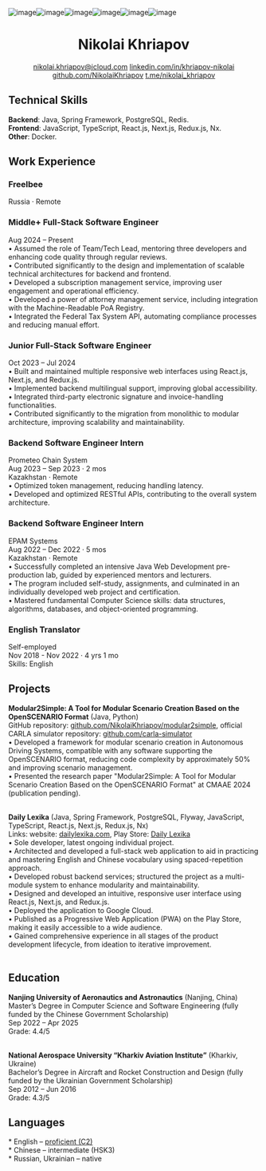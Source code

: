![image](https://github.com/user-attachments/assets/15e112fc-d2bf-46f3-b22f-adb9fd29b386)![image](https://github.com/user-attachments/assets/e1e510b3-a763-42b0-884a-c1ebd186809e)![image](https://github.com/user-attachments/assets/44cb4aa9-73f0-4a13-b396-18fc1da7964c)![image](https://github.com/user-attachments/assets/5ebda17a-1652-4d80-b3c4-4c4a9692ccd1)![image](https://github.com/user-attachments/assets/4badf639-56a4-4344-bdd6-86150453c623)![image](https://github.com/user-attachments/assets/881c20a7-028c-4d9c-92f9-c0a89d3fea29)<h1 align='center'>Nikolai Khriapov</h2>

<p align='center'>
  <a href="mailto:nikolai.khriapov@icloud.com">nikolai.khriapov@icloud.com</a>
  <a href="https://www.linkedin.com/in/khriapov-nikolai">linkedin.com/in/khriapov-nikolai</a>
  <a href="https://github.com/NikolaiKhriapov">github.com/NikolaiKhriapov</a>
  <a href="https://t.me/nikolai_khriapov">t.me/nikolai_khriapov</a>
</p>

<h2>Technical Skills</h2>
<b>Backend</b>: Java, Spring Framework, PostgreSQL, Redis.<br/>
<b>Frontend</b>: JavaScript, TypeScript, React.js, Next.js, Redux.js, Nx.<br/>
<b>Other</b>: Docker.<br/>

<h2>Work Experience</h2>
<h3>Freelbee</h3>
Russia · Remote<br/>
<h3>Middle+ Full-Stack Software Engineer</h3>
Aug 2024 – Present<br/>
•	Assumed the role of Team/Tech Lead, mentoring three developers and enhancing code quality through regular reviews.<br/>
•	Contributed significantly to the design and implementation of scalable technical architectures for backend and frontend.<br/>
•	Developed a subscription management service, improving user engagement and operational efficiency.<br/>
•	Developed a power of attorney management service, including integration with the Machine-Readable PoA Registry.<br/>
•	Integrated the Federal Tax System API, automating compliance processes and reducing manual effort.<br/>
<h3>Junior Full-Stack Software Engineer</h3>
Oct 2023 – Jul 2024<br/>
•	Built and maintained multiple responsive web interfaces using React.js, Next.js, and Redux.js.<br/>
•	Implemented backend multilingual support, improving global accessibility.<br/>
•	Integrated third-party electronic signature and invoice-handling functionalities.<br/>
•	Contributed significantly to the migration from monolithic to modular architecture, improving scalability and maintainability.<br/>

<h3>Backend Software Engineer Intern</h3>
Prometeo Chain System<br/>
Aug 2023 – Sep 2023 · 2 mos<br/>
Kazakhstan · Remote<br/>
•	Optimized token management, reducing handling latency.<br/>
•	Developed and optimized RESTful APIs, contributing to the overall system architecture.<br/>

<h3>Backend Software Engineer Intern</h3>
EPAM Systems<br/>
Aug 2022 – Dec 2022 · 5 mos<br/>
Kazakhstan · Remote<br/>
•	Successfully completed an intensive Java Web Development pre-production lab, guided by experienced mentors and lecturers.<br/>
•	The program included self-study, assignments, and culminated in an individually developed web project and certification.<br/>
•	Mastered fundamental Computer Science skills: data structures, algorithms, databases, and object-oriented programming.<br/>

<h3>English Translator</h3>
Self-employed<br/>
Nov 2018 - Nov 2022 · 4 yrs 1 mo<br/>
Skills: English<br/>

<h2>Projects</h2>
<b>Modular2Simple: A Tool for Modular Scenario Creation Based on the OpenSCENARIO Format</b> (Java, Python)<br/>
GitHub repository: <a href="https://github.com/NikolaiKhriapov/modular2simple">github.com/NikolaiKhriapov/modular2simple</a>, official CARLA simulator repository: <a href="https://github.com/carla-simulator">github.com/carla-simulator</a><br/>
•	Developed a framework for modular scenario creation in Autonomous Driving Systems, compatible with any software supporting the OpenSCENARIO format, reducing code complexity by approximately 50% and improving scenario management.<br/>
•	Presented the research paper "Modular2Simple: A Tool for Modular Scenario Creation Based on the OpenSCENARIO Format" at CMAAE 2024 (publication pending).<br/><br/>

<b>Daily Lexika</b> (Java, Spring Framework, PostgreSQL, Flyway, JavaScript, TypeScript, React.js, Next.js, Redux.js, Nx)<br/>
Links: website: <a href="https://dailylexika.com/">dailylexika.com</a>, Play Store: <a href="https://play.google.com/store/apps/details?id=com.dailylexika.twa">Daily Lexika</a><br/>
•	Sole developer, latest ongoing individual project.<br/>
•	Architected and developed a full-stack web application to aid in practicing and mastering English and Chinese vocabulary using spaced-repetition approach.<br/>
•	Developed robust backend services; structured the project as a multi-module system to enhance modularity and maintainability.<br/>
•	Designed and developed an intuitive, responsive user interface using React.js, Next.js, and Redux.js.<br/>
•	Deployed the application to Google Cloud.<br/>
•	Published as a Progressive Web Application (PWA) on the Play Store, making it easily accessible to a wide audience.<br/>
•	Gained comprehensive experience in all stages of the product development lifecycle, from ideation to iterative improvement.<br/><br/>

<h2>Education</h2>
<b>Nanjing University of Aeronautics and Astronautics</b> (Nanjing, China)<br/>
Master’s Degree in Computer Science and Software Engineering (fully funded by the Chinese Government Scholarship)<br/>
Sep 2022 – Apr 2025<br/>
Grade: 4.4/5<br/><br/>

<b>National Aerospace University “Kharkiv Aviation Institute”</b> (Kharkiv, Ukraine)<br/>
Bachelor’s Degree in Aircraft and Rocket Construction and Design (fully funded by the Ukrainian Government Scholarship)<br/>
Sep 2012 – Jun 2016<br/>
Grade: 4.3/5

<h2>Languages</h2>
*   English – <a href='https://www.efset.org/cert/8Aomkp'>proficient (C2)</a><br/>
*   Chinese – intermediate (HSK3)<br/>
*   Russian, Ukrainian – native
